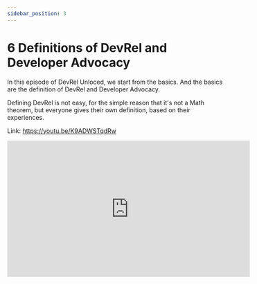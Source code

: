 ```yaml
---
sidebar_position: 3
---
```


# 6 Definitions of DevRel and Developer Advocacy

In this episode of DevRel Unloced, we start from the basics.
And the basics are the definition of DevRel and Developer Advocacy.

Defining DevRel is not easy, for the simple reason that it's not a Math theorem, but everyone gives their own definition, based on their experiences.

Link: https://youtu.be/K9ADWSTqdRw

<iframe width="560" height="315" src="https://www.youtube.com/embed/K9ADWSTqdRw" title="YouTube video player" frameborder="0" allow="accelerometer; autoplay; clipboard-write; encrypted-media; gyroscope; picture-in-picture; web-share" allowfullscreen></iframe>